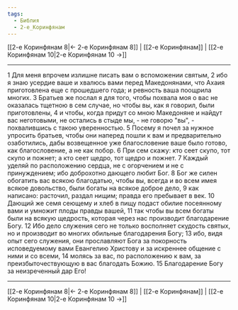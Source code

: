 ```yaml
---
tags:
  - Библия
  - 2-е_Коринфянам
---
```

[[2-е Коринфянам 8|← 2-е Коринфянам 8]] | [[2-е Коринфянам]] | [[2-е Коринфянам 10|2-е Коринфянам 10 →]]

---
1 Для меня впрочем излишне писать вам о вспоможении святым,
2 ибо я знаю усердие ваше и хвалюсь вами перед Македонянами, что Ахаия приготовлена еще с прошедшего года; и ревность ваша поощрила многих.
3 Братьев же послал я для того, чтобы похвала моя о вас не оказалась тщетною в сем случае, но чтобы вы, как я говорил, были приготовлены,
4 и чтобы, когда придут со мною Македоняне и найдут вас неготовыми, не остались в стыде мы, - не говорю "вы", - похвалившись с такою уверенностью.
5 Посему я почел за нужное упросить братьев, чтобы они наперед пошли к вам и предварительно озаботились, дабы возвещенное уже благословение ваше было готово, как благословение, а не как побор.
6 При сем скажу: кто сеет скупо, тот скупо и пожнет; а кто сеет щедро, тот щедро и пожнет.
7 Каждый уделяй по расположению сердца, не с огорчением и не с принуждением; ибо доброхотно дающего любит Бог.
8 Бог же силен обогатить вас всякою благодатью, чтобы вы, всегда и во всем имея всякое довольство, были богаты на всякое доброе дело,
9 как написано: расточил, раздал нищим; правда его пребывает в век.
10 Дающий же семя сеющему и хлеб в пищу подаст обилие посеянному вами и умножит плоды правды вашей,
11 так чтобы вы всем богаты были на всякую щедрость, которая через нас производит благодарение Богу.
12 Ибо дело служения сего не только восполняет скудость святых, но и производит во многих обильные благодарения Богу;
13 ибо, видя опыт сего служения, они прославляют Бога за покорность исповедуемому вами Евангелию Христову и за искреннее общение с ними и со всеми,
14 молясь за вас, по расположению к вам, за преизбыточествующую в вас благодать Божию.
15 Благодарение Богу за неизреченный дар Его!

---
[[2-е Коринфянам 8|← 2-е Коринфянам 8]] | [[2-е Коринфянам]] | [[2-е Коринфянам 10|2-е Коринфянам 10 →]]